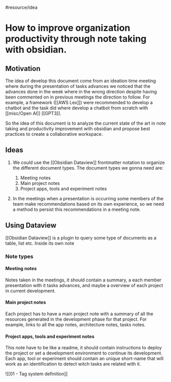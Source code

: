#resource/idea  

# How to improve organization productivity through note taking with obsidian.

## Motivation
The idea of develop this document come from an ideation time meeting where during the presentation of tasks advances we noticed that the advances done in the week where in the wrong direction despite having been commented on in previous meetings the direction to follow. For example, a framework ([[AWS Lex]]) were recommended to develop a chatbot and the task did where develop a chatbot from scratch with [[misc/Open AI]] [[GPT3]].

So the idea of this document is to analyze the current state of the art in note taking and productivity improvement with obsidian and propose best practices to create a collaborative workspace.

## Ideas

1. We could use the [[Obsidian Dataview]] frontmatter notation to organize the different document types. The document types we gonna need are:
	1. Meeting notes
	2. Main project notes
	3. Project apps, tools and experiment notes

2. In the meetings when a presentation is occurring some members of the team make recommendations based on its own experience, so we need a method to persist this recommendations in a meeting note.


## Using Dataview

[[Obsidian Dataview]] is a plugin to query some type of documents as a table, list etc. Inside its own note 

### Note types
#### Meeting notes
Notes taken in the meetings, it should contain a summary, a each member presentation with it tasks advances, and maybe a overview of each project in current development.

#### Main project notes
Each project has to have a main project note with a summary of all the resources generated in the development phase for that project. For example, links to all the app notes, architecture notes, tasks notes.

#### Project apps, tools and experiment notes
This note have to be like a readme, it should contain instructions to deploy the project or set a development environment to continue its development. Each app, tool or experiment should contain an unique short-name that will work as an identification to detect witch tasks are related with it.



![[01 - Tag system definition]]